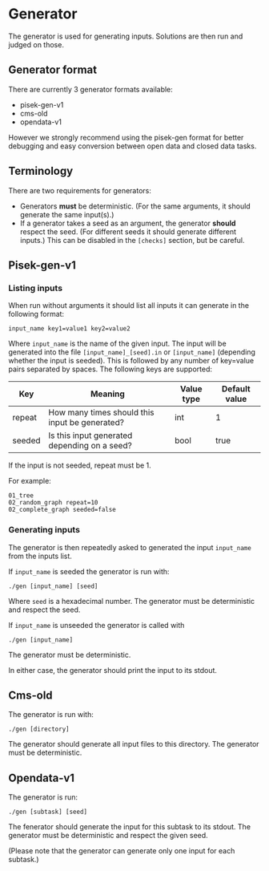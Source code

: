 # Generator
The generator is used for generating inputs. Solutions are then run and judged on those.

## Generator format
There are currently 3 generator formats available:
- pisek-gen-v1
- cms-old
- opendata-v1

However we strongly recommend using the pisek-gen format
for better debugging and easy conversion between open data and closed data tasks.

## Terminology
There are two requirements for generators:
- Generators **must** be deterministic. (For the same arguments, it should generate the same input(s).) 
- If a generator takes a seed as an argument, the generator **should** respect the seed. (For different seeds
  it should generate different inputs.) This can be disabled in the `[checks]` section, but be careful.

## Pisek-gen-v1
### Listing inputs
When run without arguments it should list all inputs it can generate in the following format: 
```
input_name key1=value1 key2=value2
```
Where `input_name` is the name of the given input. The input will be generated into the file
`[input_name]_[seed].in` or `[input_name]` (depending whether the input is seeded).
This is followed by any number of key=value pairs separated by spaces.
The following keys are supported:

| Key    | Meaning                                       | Value type | Default value |
| ------ | --------------------------------------------- | ---------- | ------------- |
| repeat | How many times should this input be generated? | int        | 1             |
| seeded | Is this input generated depending on a seed?   | bool       | true          | 

If the input is not seeded, repeat must be 1.

For example:
```
01_tree
02_random_graph repeat=10
02_complete_graph seeded=false
```

### Generating inputs
The generator is then repeatedly asked to generated the input `input_name` from
the inputs list.

If `input_name` is seeded the generator is run with:
```
./gen [input_name] [seed]
```
Where `seed` is a hexadecimal number. The generator must be deterministic and
respect the seed.

If `input_name` is unseeded the generator is called with  
```
./gen [input_name]
```
The generator must be deterministic.

In either case, the generator should print the input to its stdout. 

## Cms-old
The generator is run with:
```
./gen [directory]
```

The generator should generate all input files to this directory. The generator must be deterministic.

## Opendata-v1
The generator is run:
```
./gen [subtask] [seed]
```

The fenerator should generate the input for this subtask to its stdout. The generator must be deterministic
and respect the given seed.

(Please note that the generator can generate only one input for each subtask.)
